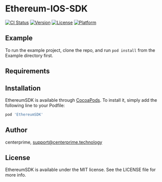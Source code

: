 # Ethereum-IOS-SDK

[![CI Status](https://img.shields.io/travis/centerprime/EthereumSDK.svg?style=flat)](https://travis-ci.org/centerprime/EthereumSDK)
[![Version](https://img.shields.io/cocoapods/v/EthereumSDK.svg?style=flat)](https://cocoapods.org/pods/EthereumSDK)
[![License](https://img.shields.io/cocoapods/l/EthereumSDK.svg?style=flat)](https://cocoapods.org/pods/EthereumSDK)
[![Platform](https://img.shields.io/cocoapods/p/EthereumSDK.svg?style=flat)](https://cocoapods.org/pods/EthereumSDK)

## Example

To run the example project, clone the repo, and run `pod install` from the Example directory first.

## Requirements

## Installation

EthereumSDK is available through [CocoaPods](https://cocoapods.org). To install
it, simply add the following line to your Podfile:

```ruby
pod 'EthereumSDK'
```

## Author

centerprime, support@centerprime.technology

## License

EthereumSDK is available under the MIT license. See the LICENSE file for more info.
